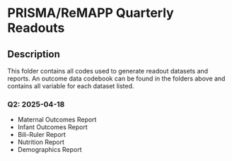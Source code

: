 
# PRISMA/ReMAPP Quarterly Readouts

## Description

This folder contains all codes used to generate readout datasets and reports. An outcome data codebook can be found in the folders above and contains all variable for each dataset listed.  

### Q2: 2025-04-18
- Maternal Outcomes Report
- Infant Outcomes Report
- Bili-Ruler Report
- Nutrition Report 
- Demographics Report
